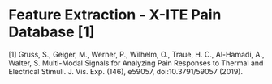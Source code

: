 # Feature Extraction - X-ITE Pain Database [1]

[1] Gruss, S., Geiger, M., Werner, P., Wilhelm, O., Traue, H. C., Al-Hamadi, A., Walter, S. Multi-Modal Signals for Analyzing Pain Responses to Thermal and Electrical Stimuli. J. Vis. Exp. (146), e59057, doi:10.3791/59057 (2019).
